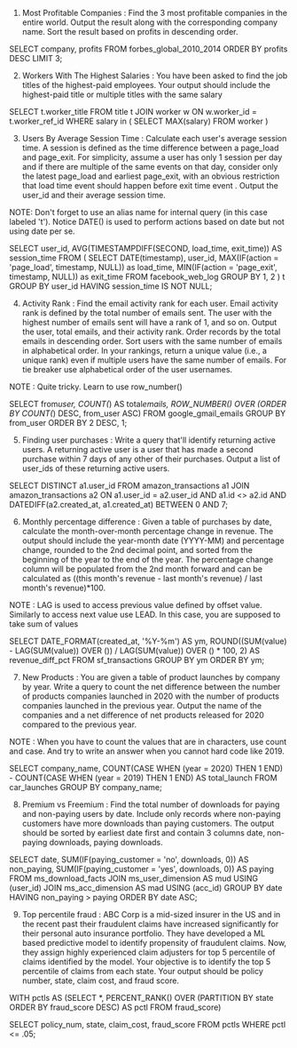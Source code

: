 1. Most Profitable Companies : Find the 3 most profitable companies in the entire world.
   Output the result along with the corresponding company name.
   Sort the result based on profits in descending order.

SELECT company, profits
FROM forbes_global_2010_2014
ORDER BY profits DESC
LIMIT 3;

2. Workers With The Highest Salaries : You have been asked to find the job titles of the highest-paid employees. Your output should include the highest-paid title or multiple titles with the same salary

SELECT t.worker_title
FROM title t
JOIN worker w
ON w.worker_id = t.worker_ref_id
WHERE salary in (
SELECT MAX(salary)
FROM worker
)

3. Users By Average Session Time : Calculate each user's average session time. A session is defined as the time difference between a page_load and page_exit. For simplicity, assume a user has only 1 session per day and if there are multiple of the same events on that day, consider only the latest page_load and earliest page_exit, with an obvious restriction that load time event should happen before exit time event . Output the user_id and their average session time.

NOTE: Don't forget to use an alias name for internal query (in this case labeled 't'). Notice DATE() is used to perform actions based on date but not using date per se.

SELECT user_id, AVG(TIMESTAMPDIFF(SECOND, load_time, exit_time)) AS session_time
FROM (
SELECT
DATE(timestamp),
user_id,
MAX(IF(action = 'page_load', timestamp, NULL)) as load_time,
MIN(IF(action = 'page_exit', timestamp, NULL)) as exit_time
FROM facebook_web_log
GROUP BY 1, 2
) t
GROUP BY user_id
HAVING session_time IS NOT NULL;

4. Activity Rank : Find the email activity rank for each user. Email activity rank is defined by the total number of emails sent. The user with the highest number of emails sent will have a rank of 1, and so on. Output the user, total emails, and their activity rank. Order records by the total emails in descending order. Sort users with the same number of emails in alphabetical order.
   In your rankings, return a unique value (i.e., a unique rank) even if multiple users have the same number of emails. For tie breaker use alphabetical order of the user usernames.

NOTE : Quite tricky. Learn to use row_number()

SELECT from*user,
COUNT(*) AS total*emails,
ROW_NUMBER() OVER (ORDER BY COUNT(*) DESC, from_user ASC)
FROM google_gmail_emails
GROUP BY from_user
ORDER BY 2 DESC, 1;

5. Finding user purchases : Write a query that'll identify returning active users. A returning active user is a user that has made a second purchase within 7 days of any other of their purchases. Output a list of user_ids of these returning active users.

SELECT DISTINCT a1.user_id
FROM amazon_transactions a1
JOIN amazon_transactions a2
ON a1.user_id = a2.user_id
AND a1.id <> a2.id
AND DATEDIFF(a2.created_at, a1.created_at) BETWEEN 0 AND 7;

6. Monthly percentage difference : Given a table of purchases by date, calculate the month-over-month percentage change in revenue. The output should include the year-month date (YYYY-MM) and percentage change, rounded to the 2nd decimal point, and sorted from the beginning of the year to the end of the year.
   The percentage change column will be populated from the 2nd month forward and can be calculated as ((this month's revenue - last month's revenue) / last month's revenue)\*100.

NOTE : LAG is used to access previous value defined by offset value. Similarly to access next value use LEAD. In this case, you are supposed to take sum of values

SELECT DATE_FORMAT(created_at, '%Y-%m') AS ym,
ROUND((SUM(value) - LAG(SUM(value)) OVER ())
/ LAG(SUM(value)) OVER () \* 100, 2) AS revenue_diff_pct
FROM sf_transactions
GROUP BY ym
ORDER BY ym;

7. New Products : You are given a table of product launches by company by year. Write a query to count the net difference between the number of products companies launched in 2020 with the number of products companies launched in the previous year. Output the name of the companies and a net difference of net products released for 2020 compared to the previous year.

NOTE : When you have to count the values that are in characters, use count and case. And try to write an answer when you cannot hard code like 2019.

SELECT company_name,
COUNT(CASE WHEN (year = 2020) THEN 1 END) - COUNT(CASE WHEN (year = 2019) THEN 1 END) AS total_launch
FROM car_launches
GROUP BY company_name;

8. Premium vs Freemium : Find the total number of downloads for paying and non-paying users by date. Include only records where non-paying customers have more downloads than paying customers. The output should be sorted by earliest date first and contain 3 columns date, non-paying downloads, paying downloads.

SELECT date, SUM(IF(paying_customer = 'no', downloads, 0)) AS non_paying,
SUM(IF(paying_customer = 'yes', downloads, 0)) AS paying
FROM ms_download_facts
JOIN ms_user_dimension AS mud USING (user_id)
JOIN ms_acc_dimension AS mad USING (acc_id)
GROUP BY date
HAVING non_paying > paying
ORDER BY date ASC;

9. Top percentile fraud : ABC Corp is a mid-sized insurer in the US and in the recent past their fraudulent claims have increased significantly for their personal auto insurance portfolio. They have developed a ML based predictive model to identify propensity of fraudulent claims. Now, they assign highly experienced claim adjusters for top 5 percentile of claims identified by the model.
   Your objective is to identify the top 5 percentile of claims from each state. Your output should be policy number, state, claim cost, and fraud score.

WITH pctls AS
(SELECT \*, PERCENT_RANK() OVER (PARTITION BY state ORDER BY fraud_score DESC) AS pctl FROM fraud_score)

SELECT policy_num, state, claim_cost, fraud_score
FROM pctls
WHERE pctl <= .05;
